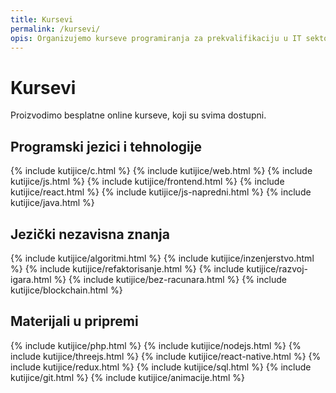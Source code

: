 ```yaml
---
title: Kursevi
permalink: /kursevi/
opis: Organizujemo kurseve programiranja za prekvalifikaciju u IT sektor.
---
```


# Kursevi

Proizvodimo besplatne online kurseve, koji su svima dostupni. 

<!-- Takođe organizujemo [mentorsku obuku](/it-obuka) uživo. -->

## Programski jezici i tehnologije

<div class="boxes">
  {% include kutijice/c.html %}
  {% include kutijice/web.html %}
  {% include kutijice/js.html %}
  {% include kutijice/frontend.html %}
  {% include kutijice/react.html %}
  {% include kutijice/js-napredni.html %}
  {% include kutijice/java.html %}
</div>

## Jezički nezavisna znanja

<div class="boxes">
  {% include kutijice/algoritmi.html %}
  {% include kutijice/inzenjerstvo.html %}
  {% include kutijice/refaktorisanje.html %}
  {% include kutijice/razvoj-igara.html %}
  {% include kutijice/bez-racunara.html %}
  {% include kutijice/blockchain.html %}
</div>

## Materijali u pripremi

<div class="boxes small-boxes">
  {% include kutijice/php.html %}
  {% include kutijice/nodejs.html %}
  {% include kutijice/threejs.html %}
  {% include kutijice/react-native.html %}
  {% include kutijice/redux.html %}
  {% include kutijice/sql.html %}
  {% include kutijice/git.html %}
  {% include kutijice/animacije.html %}
</div>